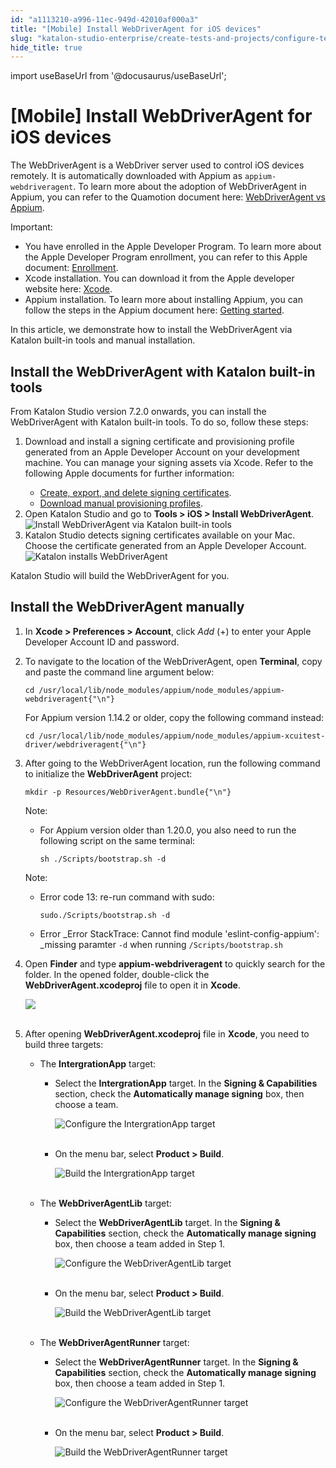 ```yaml
---
id: "a1113210-a996-11ec-949d-42010af000a3"
title: "[Mobile] Install WebDriverAgent for iOS devices"
slug: "katalon-studio-enterprise/create-tests-and-projects/configure-test-cases/mobile-testing/ios/mobile-install-webdriveragent-for-ios-devices"
hide_title: true
---
```

import useBaseUrl from '@docusaurus/useBaseUrl';


# <a id="id" class="anchor_top_offset"/><a id="ariaid-title1" class="anchor_top_offset"/>[Mobile] Install WebDriverAgent for iOS devices

<p xmlns="http://www.w3.org/1999/xhtml" className="p">The WebDriverAgent is a WebDriver server used to control   iOS devices remotely. It is automatically downloaded with Appium as   <code className="ph codeph">appium-webdriveragent</code>. To learn more about the   adoption of WebDriverAgent in Appium, you can refer to the   Quamotion document here: <a className="xref j-external-link" href="https://www.quamotion.mobi/docs/xcuitrunner/webdriver-vs-appium/" target="_blank">WebDriverAgent     vs Appium</a>.</p> 
<div xmlns="http://www.w3.org/1999/xhtml" className="note important note_important"><span className="note__title">Important:</span> 
  <p className="p" /><div className="p"><ul className="ul"><li className="li">You have enrolled in the Apple Developer Program. To learn more about the Apple Developer Program enrollment, you can refer to this Apple document: <a className="xref j-external-link" href="https://developer.apple.com/support/enrollment/" target="_blank">Enrollment</a>.</li><li className="li">Xcode installation. You can download it from the Apple developer website here: <a className="xref j-external-link" href="https://developer.apple.com/xcode/" target="_blank">Xcode</a>.</li><li className="li">Appium installation. To learn more about installing Appium, you can follow the steps in the Appium document here: <a className="xref j-external-link" href="http://appium.io/docs/en/about-appium/getting-started/#installing-appium" target="_blank">Getting started</a>.</li></ul></div>
</div>
<p xmlns="http://www.w3.org/1999/xhtml" className="p">In this article, we demonstrate how to install the WebDriverAgent via Katalon built-in tools and manual installation.</p> 

## <a id="task-4776" class="anchor_top_offset"/>Install the WebDriverAgent with Katalon built-in tools

<section xmlns="http://www.w3.org/1999/xhtml" className="section context">From Katalon Studio version 7.2.0 onwards, you can install the WebDriverAgent with Katalon built-in tools. To do so, follow these steps:</section> 
<ol xmlns="http://www.w3.org/1999/xhtml" className="ol steps"><li className="li step stepexpand"><span className="ph cmd">Download and install a signing certificate and provisioning profile generated from an Apple Developer Account on your development machine. You can manage your signing assets via Xcode. Refer to the following Apple documents for further information:</span><div className="itemgroup info"><ul className="ul"><li className="li"><a className="xref j-external-link" href="https://help.apple.com/xcode/mac/current/#/dev154b28f09" target="_blank">Create, export, and delete signing certificates</a>.</li><li className="li"><a className="xref j-external-link" href="https://help.apple.com/xcode/mac/current/#/deva899b4fe5" target="_blank">Download manual provisioning profiles</a>.</li></ul></div></li><li className="li step stepexpand"><span className="ph cmd">Open Katalon Studio and go to <strong className="ph b">Tools &gt; iOS &gt; Install WebDriverAgent</strong>.</span><div className="itemgroup info"><img className="image" width={500} src={useBaseUrl("/d0600940-bbcc-11ec-a2dc-0242fe3e4a3f.png")} alt="Install WebDriverAgent via Katalon built-in tools" /></div></li><li className="li step stepexpand"><span className="ph cmd">Katalon Studio detects signing certificates available on your Mac. Choose the certificate generated from an Apple Developer Account.</span><div className="itemgroup info"><img className="image" width={500} src={useBaseUrl("/d0649d20-bbcc-11ec-a2dc-0242fe3e4a3f.png")} alt="Katalon installs WebDriverAgent" /></div></li></ol> 
<section xmlns="http://www.w3.org/1999/xhtml" className="section result">Katalon Studio will build the WebDriverAgent for you.</section> 

## <a id="id_2" class="anchor_top_offset"/>Install the WebDriverAgent manually

<ol xmlns="http://www.w3.org/1999/xhtml" className="ol"><li className="li">     <p className="p">In <strong className="ph b">Xcode &gt; Preferences &gt; Account</strong>, click <em className="ph i">Add</em> (+) to enter your Apple Developer Account ID and password.</p></li><li className="li"><p className="p">To navigate to the location of the WebDriverAgent, open       <strong className="ph b">Terminal</strong>, copy and paste the command line argument       below:</p>     <pre className="pre codeblock"><code>cd /usr/local/lib/node_modules/appium/node_modules/appium-webdriveragent{"\n"}</code></pre>     <p className="p">For Appium version 1.14.2 or older, copy the following command       instead:</p>     <pre className="pre codeblock"><code>cd /usr/local/lib/node_modules/appium/node_modules/appium-xcuitest-driver/webdriveragent{"\n"}</code></pre>   </li><li className="li">     <p className="p">After going to the WebDriverAgent location, run the following       command to initialize the <strong className="ph b">WebDriverAgent</strong>       project:</p>     <pre className="pre codeblock"><code>mkdir -p Resources/WebDriverAgent.bundle{"\n"}</code></pre>     <div className="note note note_note"><span className="note__title">Note:</span>        <p className="p">       </p><div className="p"><ul className="ul"><li className="li"><div className="p">For Appium version older than 1.20.0, you also need to run the               following script on the same terminal: <pre className="pre codeblock"><code>sh ./Scripts/bootstrap.sh -d</code></pre></div></li></ul></div>     </div>     <div className="note note note_note"><span className="note__title">Note:</span>        <p className="p">       </p>       <ul className="ul"><li className="li">           <div className="p">Error code 13: re-run command with sudo: <pre className="pre codeblock"><code>sudo./Scripts/bootstrap.sh -d</code></pre></div>         </li><li className="li">           <p className="p">Error _Error StackTrace: Cannot find module             'eslint-config-appium': _missing paramter <code className="ph codeph">-d</code> when             running <code className="ph codeph">/Scripts/bootstrap.sh</code>           </p>         </li></ul>     </div>   </li><li className="li">     <p className="p">Open <strong className="ph b">Finder</strong> and type       <strong className="ph b">appium-webdriveragent</strong> to quickly search for the       folder. In the opened folder, double-click the       <strong className="ph b">WebDriverAgent.xcodeproj</strong> file to open it in       <strong className="ph b">Xcode</strong>.</p>     <p className="p">       <img className="image" src={useBaseUrl("https://github.com/katalon-studio/docs-images/raw/master/katalon-studio/docs/installing-webdriveragent-for-ios-devices/xcodeproj.png")} /><br /><br />     </p>   </li><li className="li">     <p className="p">After opening <strong className="ph b">WebDriverAgent.xcodeproj</strong> file in       <strong className="ph b">Xcode</strong>, you need to build three targets:</p>     <ul className="ul"><li className="li">         <p className="p">The <strong className="ph b">IntergrationApp</strong> target:</p>         <ul className="ul"><li className="li">             <p className="p">Select the <strong className="ph b">IntergrationApp</strong> target. In the               <strong className="ph b">Signing &amp; Capabilities</strong> section, check the               <strong className="ph b">Automatically manage signing</strong> box, then choose a               team.</p>             <p className="p">               <img className="image" src={useBaseUrl("https://github.com/katalon-studio/docs-images/raw/master/katalon-studio/docs/installing-webdriveragent-for-ios-devices/KS-WEBDRIVERAGENT-Confiugre-IntergrationApp.png")} alt="Configure the IntergrationApp target" /><br /><br />             </p>           </li><li className="li">             <p className="p">On the menu bar, select <strong className="ph b">Product &gt;                 Build</strong>.</p>             <p className="p">               <img className="image" src={useBaseUrl("https://github.com/katalon-studio/docs-images/raw/master/katalon-studio/docs/installing-webdriveragent-for-ios-devices/KS-WEBDRIVERAGENT-Build-IntergrationApp.png")} alt="Build the IntergrationApp target" /><br /><br />             </p>           </li></ul>       </li><li className="li">         <p className="p">The <strong className="ph b">WebDriverAgentLib</strong> target:</p>         <ul className="ul"><li className="li">             <p className="p">Select the <strong className="ph b">WebDriverAgentLib</strong> target. In the               <strong className="ph b">Signing &amp; Capabilities</strong> section, check the               <strong className="ph b">Automatically manage signing</strong> box, then choose a               team added in Step 1.</p>             <p className="p">               <img className="image" src={useBaseUrl("https://github.com/katalon-studio/docs-images/raw/master/katalon-studio/docs/installing-webdriveragent-for-ios-devices/KS-WEBDRIVERAGENT-Confiugre-lib.png")} alt="Configure the WebDriverAgentLib target" /><br /><br />             </p>           </li><li className="li">             <p className="p">On the menu bar, select <strong className="ph b">Product &gt;                 Build</strong>.</p>             <p className="p">               <img className="image" src={useBaseUrl("https://github.com/katalon-studio/docs-images/raw/master/katalon-studio/docs/installing-webdriveragent-for-ios-devices/KS-WEBDRIVERAGENT-Build-lib.png")} alt="Build the WebDriverAgentLib target" /><br /><br />             </p>           </li></ul>       </li><li className="li">         <p className="p">The <strong className="ph b">WebDriverAgentRunner</strong> target:</p>         <ul className="ul"><li className="li">             <p className="p">Select the <strong className="ph b">WebDriverAgentRunner</strong> target. In the               <strong className="ph b">Signing &amp; Capabilities</strong> section, check the               <strong className="ph b">Automatically manage signing</strong> box, then choose a               team added in Step 1.</p>             <p className="p">               <img className="image" src={useBaseUrl("https://github.com/katalon-studio/docs-images/raw/master/katalon-studio/docs/installing-webdriveragent-for-ios-devices/KS-WEBDRIVERAGENT-Confiugre-Runner.png")} alt="Configure the WebDriverAgentRunner target" /><br /><br />             </p>           </li><li className="li">             <p className="p">On the menu bar, select <strong className="ph b">Product &gt;                 Build</strong>.</p>             <p className="p">               <img className="image" src={useBaseUrl("https://github.com/katalon-studio/docs-images/raw/master/katalon-studio/docs/installing-webdriveragent-for-ios-devices/KS-WEBDRIVERAGENT-Build-Runner.png")} alt="Build the WebDriverAgentRunner target" /><br /><br />             </p>           </li></ul>       </li></ul>   </li></ol> 

